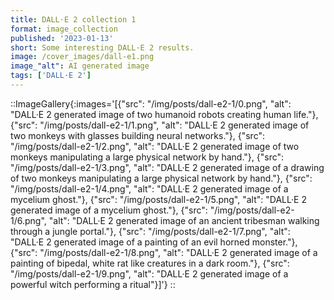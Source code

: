 ```yaml
---
title: DALL·E 2 collection 1
format: image_collection
published: '2023-01-13'
short: Some interesting DALL·E 2 results.
image: /cover_images/dall-e1.png
image_"alt": AI generated image
tags: ['DALL·E 2']
---
```


::ImageGallery{:images='[{"src": "/img/posts/dall-e2-1/0.png", "alt": "DALL·E 2 generated image of two humanoid robots creating human life."}, {"src": "/img/posts/dall-e2-1/1.png", "alt": "DALL·E 2 generated image of two monkeys with glasses building neural networks."}, {"src": "/img/posts/dall-e2-1/2.png", "alt": "DALL·E 2 generated image of two monkeys manipulating a large physical network by hand."}, {"src": "/img/posts/dall-e2-1/3.png", "alt": "DALL·E 2 generated image of a drawing of two monkeys manipulating a large physical network by hand."}, {"src": "/img/posts/dall-e2-1/4.png", "alt": "DALL·E 2 generated image of a mycelium ghost."}, {"src": "/img/posts/dall-e2-1/5.png", "alt": "DALL·E 2 generated image of a mycelium ghost."}, {"src": "/img/posts/dall-e2-1/6.png", "alt": "DALL·E 2 generated image of an ancient tribesman walking through a jungle portal."}, {"src": "/img/posts/dall-e2-1/7.png", "alt": "DALL·E 2 generated image of a painting of an evil horned monster."}, {"src": "/img/posts/dall-e2-1/8.png", "alt": "DALL·E 2 generated image of a painting of bipedal, white rat like creatures in a dark room."}, {"src": "/img/posts/dall-e2-1/9.png", "alt": "DALL·E 2 generated image of a powerful witch performing a ritual"}]'}
::
